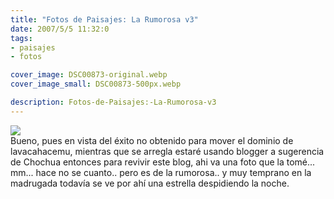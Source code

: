 ```yaml
---
title: "Fotos de Paisajes: La Rumorosa v3"
date: 2007/5/5 11:32:0
tags: 
- paisajes
- fotos

cover_image: DSC00873-original.webp
cover_image_small: DSC00873-500px.webp

description: Fotos-de-Paisajes:-La-Rumorosa-v3
---
```



[![](DSC00873)](DSC00873-original.webp)  
Bueno, pues en vista del éxito no obtenido para mover el dominio de lavacahacemu, mientras que se arregla estaré usando blogger a sugerencia de Chochua entonces para revivir este blog, ahi va una foto que la tomé... mm... hace no se cuanto.. pero es de la rumorosa.. y muy temprano en la madrugada todavía se ve por ahí una estrella despidiendo la noche.
